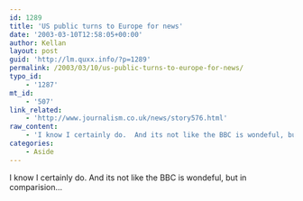 ```yaml
---
id: 1289
title: 'US public turns to Europe for news'
date: '2003-03-10T12:58:05+00:00'
author: Kellan
layout: post
guid: 'http://lm.quxx.info/?p=1289'
permalink: /2003/03/10/us-public-turns-to-europe-for-news/
typo_id:
    - '1287'
mt_id:
    - '507'
link_related:
    - 'http://www.journalism.co.uk/news/story576.html'
raw_content:
    - 'I know I certainly do.  And its not like the BBC is wondeful, but in comparision...'
categories:
    - Aside
---
```


I know I certainly do. And its not like the BBC is wondeful, but in comparision…